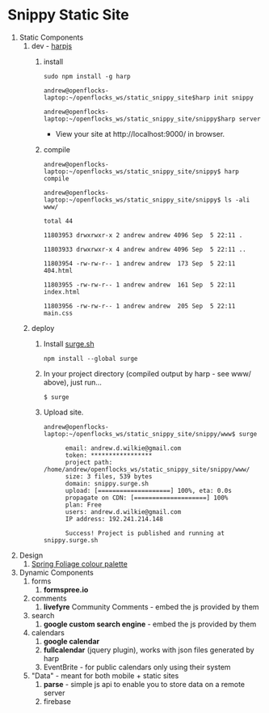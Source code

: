 # Snippy Static Site
1. Static Components
	1. dev - [harpjs](http://harpjs.com/)
		1. install

			```
			sudo npm install -g harp

			andrew@openflocks-laptop:~/openflocks_ws/static_snippy_site$harp init snippy

			andrew@openflocks-laptop:~/openflocks_ws/static_snippy_site/snippy$harp server
			```
			* View your site at http://localhost:9000/ in browser.
		1. compile

			```
			andrew@openflocks-laptop:~/openflocks_ws/static_snippy_site/snippy$ harp compile

			andrew@openflocks-laptop:~/openflocks_ws/static_snippy_site/snippy$ ls -ali www/

			total 44

			11803953 drwxrwxr-x 2 andrew andrew 4096 Sep  5 22:11 .

			11803933 drwxrwxr-x 4 andrew andrew 4096 Sep  5 22:11 ..

			11803954 -rw-rw-r-- 1 andrew andrew  173 Sep  5 22:11 404.html

			11803955 -rw-rw-r-- 1 andrew andrew  161 Sep  5 22:11 index.html

			11803956 -rw-rw-r-- 1 andrew andrew  205 Sep  5 22:11 main.css
			```
	1. deploy
		1. Install [surge.sh](http://surge.sh/)

			```
			npm install --global surge
			```
		1. In your project directory (compiled output by harp - see www/ above), just run…

			```
			$ surge
			```
		1. Upload site.

			```
			andrew@openflocks-laptop:~/openflocks_ws/static_snippy_site/snippy/www$ surge
	
	              email: andrew.d.wilkie@gmail.com
	              token: *****************
	       		  project path: /home/andrew/openflocks_ws/static_snippy_site/snippy/www/
	              size: 3 files, 539 bytes
	              domain: snippy.surge.sh
	              upload: [====================] 100%, eta: 0.0s
		   	 	  propagate on CDN: [====================] 100% 
	              plan: Free
	              users: andrew.d.wilkie@gmail.com
	         	  IP address: 192.241.214.148
	
	    		  Success! Project is published and running at snippy.surge.sh
			```
1. Design
	1. [Spring Foliage colour palette](http://www.color-hex.com/color-palette/6913)
1. Dynamic Components
	1. forms
		1. **formspree.io**
	1. comments
		1. **livefyre** Community Comments - embed the js provided by them
	1. search 
		1. **google custom search engine** - embed the js provided by them
	1. calendars
		1. **google calendar**
		1. **fullcalendar** (jquery plugin), works with json files generated by harp
		1. EventBrite - for public calendars only using their system
	1. "Data" - meant for both mobile + static sites
		1. **parse** - simple js api to enable you to store data on a remote server
		1. firebase